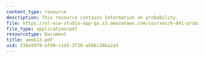 ```yaml
---
content_type: resource
description: This resource contains information on probability.
file: https://ol-ocw-studio-app-qa.s3.amazonaws.com/courses/6-041-probabilistic-systems-analysis-and-applied-probability-spring-2006/338a99f9af90c1d33f20a566c26ba2a3_week13.pdf
file_type: application/pdf
resourcetype: Document
title: week13.pdf
uid: 338a99f9-af90-c1d3-3f20-a566c26ba2a3
---
```

